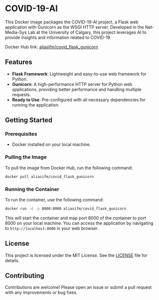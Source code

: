 # COVID-19-AI

This Docker image packages the COVID-19-AI project, a Flask web application with Gunicorn as the WSGI HTTP server. Developed in the Net-Media-Sys Lab at the University of Calgary, this project leverages AI to provide insights and information related to COVID-19.

Docker Hub link: [aliasifm/covid_flask_gunicorn](https://hub.docker.com/r/aliasifm/covid_flask_gunicorn)

## Features

- **Flask Framework**: Lightweight and easy-to-use web framework for Python.
- **Gunicorn**: A high-performance HTTP server for Python web applications, providing better performance and handling multiple requests.
- **Ready to Use**: Pre-configured with all necessary dependencies for running the application.

## Getting Started

### Prerequisites

- Docker installed on your local machine.

### Pulling the Image

To pull the image from Docker Hub, run the following command:

```bash
docker pull aliasifm/covid_flask_gunicorn
```

### Running the Container

To run the container, use the following command:

```bash
docker run -d -p 8000:8000 aliasifm/covid_flask_gunicorn
```

This will start the container and map port 8000 of the container to port 8000 on your local machine. You can access the application by navigating to `http://localhost:8000` in your web browser.


## License

This project is licensed under the MIT License. See the [LICENSE](LICENSE) file for details.

## Contributing

Contributions are welcome! Please open an issue or submit a pull request with any improvements or bug fixes.
